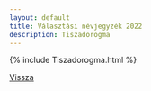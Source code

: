 ```yaml
---
layout: default
title: Választási névjegyzék 2022
description: Tiszadorogma
---
```


{% include Tiszadorogma.html %}

[Vissza](./)